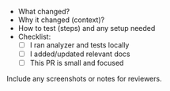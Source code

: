 <!-- Describe the purpose of this PR and the changes included. -->

- What changed?
- Why it changed (context)?
- How to test (steps) and any setup needed
- Checklist:
  - [ ] I ran analyzer and tests locally
  - [ ] I added/updated relevant docs
  - [ ] This PR is small and focused

Include any screenshots or notes for reviewers.
